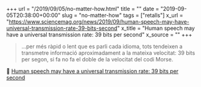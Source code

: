 +++
url = "/2019/09/05/no-matter-how.html"
title = ""
date = "2019-09-05T20:38:00+00:00"
slug = "no-matter-how"
tags = ["retalls"]
x_url = "https://www.sciencemag.org/news/2019/09/human-speech-may-have-universal-transmission-rate-39-bits-second"
x_title = "Human speech may have a universal transmission rate: 39 bits per second"
x_source = ""
+++

> …per més ràpid o lent que es parli cada idioma, tots tendeixen a transmetre informació aproximadament a la mateixa velocitat: 39 bits per segon, si fa no fa el doble de la velocitat del codi Morse.

📎 [Human speech may have a universal transmission rate: 39 bits per second](https://www.sciencemag.org/news/2019/09/human-speech-may-have-universal-transmission-rate-39-bits-second)
